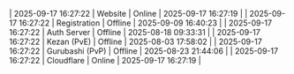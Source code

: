 | 2025-09-17 16:27:22 | Website | Online | 2025-09-17 16:27:19 |
| 2025-09-17 16:27:22 | Registration | Offline | 2025-09-09 16:40:23 |
| 2025-09-17 16:27:22 | Auth Server | Offline | 2025-08-18 09:33:31 |
| 2025-09-17 16:27:22 | Kezan (PvE) | Offline | 2025-08-03 17:58:02 |
| 2025-09-17 16:27:22 | Gurubashi (PvP) | Offline | 2025-08-23 21:44:06 |
| 2025-09-17 16:27:22 | Cloudflare | Online | 2025-09-17 16:27:19 |
